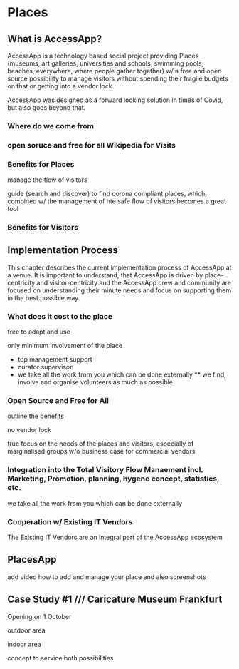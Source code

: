 # Places

## What is AccessApp?

AccessApp is a technology based social project providing Places (museums, art galleries, universities and schools, swimming pools, beaches, everywhere, where people gather together) w/ a free and open source possibility to manage visitors without spending their fragile budgets on that or getting into a vendor lock.

AccessApp was designed as a forward looking solution in times of Covid, but also goes beyond that.

### Where do we come from

### open soruce and free for all Wikipedia for Visits

### Benefits for Places

manage the flow of visitors

guide (search and discover) to find corona compliant places, which, combined w/ the management of hte safe flow of visitors becomes a great tool

### Benefits for Visitors

## Implementation Process

This chapter describes the current implementation process of AccessApp at a venue. It is important to understand, that AccessApp is driven by place-centricity and visitor-centricity and the AccessApp crew and community are focused on understanding their minute needs and focus on supporting them in the best possible way.

### What does it cost to the place

free to adapt and use

only minimum involvement of the place

* top management support
* curator supervison
* we take all the work from you which can be done externally
** we find, involve and organise volunteers as much as possible

### Open Source and Free for All

outline the benefits

no vendor lock

true focus on the needs of the places and visitors, especially of marginalised groups w/o business case for commercial vendors

### Integration into the Total Visitory Flow Manaement incl. Marketing, Promotion, planning, hygene concept, statistics, etc.

we take all the work from you which can be done externally 

### Cooperation w/ Existing IT Vendors

The Existing IT Vendors are an integral part of the AccessApp ecosystem

## PlacesApp

add video how to add and manage your place and also screenshots

## Case Study #1 /// Caricature Museum Frankfurt

Opening on 1 October

outdoor area

indoor area

concept to service both possibilities
